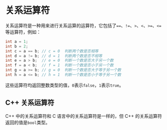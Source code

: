 # 关系运算符

关系运算符是一种用来进行关系运算的运算符，它包括了`==`、`!=`、`>`、`<`、`>=`、`<=`等运算符，例如：

```c
int a = 1;
int b = 2;
int c = a == b; // c = 0  判断两个数是否相等
int d = a != b; // d = 1  判断两个数是否不相等
int e = a > b;  // e = 0  判断一个数是否大于另一个数
int f = a < b;  // f = 1  判断一个数是否小于另一个数
int g = a >= b; // g = 0  判断一个数是否大于等于另一个数
int h = a <= b; // h = 1  判断一个数是否小于等于另一个数

```

这些运算符均返回整数类型的值，`0`表示`false`，`1`表示`true`。

## C++ 关系运算符

C++ 中的关系运算符和 C 语言中的关系运算符是一样的，但 C++ 的关系运算符返回的值是`bool`类型。